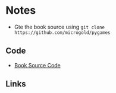 # Notes
* Gte the book source using  `git clone https://github.com/microgold/pygames`
## Code

* [Book Source Code](https://github.com/microgold/pygames)

## Links
